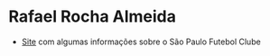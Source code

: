 # Rafael Rocha Almeida
- [Site](https://meusitedosaopaulo.netlify.app) com algumas informações sobre o São Paulo Futebol Clube